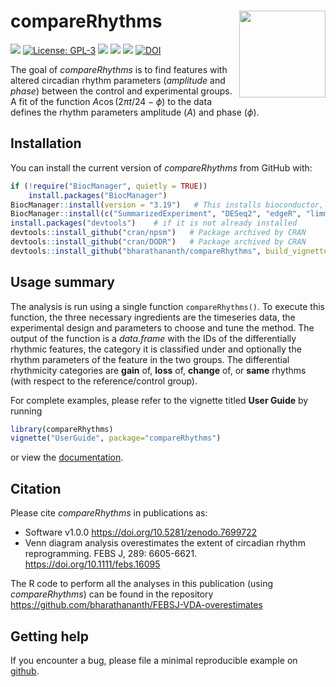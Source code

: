 
<!-- README.md is generated from README.Rmd. Please edit that file -->

# compareRhythms <img src='man/figures/logo.png' align="right" height="138.5" />

<!-- badges: start -->

[![](https://img.shields.io/badge/devel%20version-1.1.0-green.svg)](https://github.com/compareRhythms)
[![License:
GPL-3](https://img.shields.io/badge/license-GPL--3-blue.svg)](https://cran.r-project.org/web/licenses/GPL-3)
[![](https://codecov.io/gh/bharathananth/compareRhythms/branch/master/graph/badge.svg)](https://app.codecov.io/gh/bharathananth/compareRhythms)
[![](https://img.shields.io/badge/lifecycle-stable-brightgreen.svg)](https://lifecycle.r-lib.org/articles/stages.html#stable)
[![](https://img.shields.io/badge/doi-10.1111/febs.16095-yellow.svg)](https://doi.org/10.1111/febs.16095)
[![DOI](https://zenodo.org/badge/314899899.svg)](https://zenodo.org/badge/latestdoi/314899899)
<!-- badges: end -->

The goal of *compareRhythms* is to find features with altered circadian
rhythm parameters (*amplitude* and *phase*) between the control and
experimental groups. A fit of the function $A\cos(2\pi t/24 - \phi)$ to
the data defines the rhythm parameters amplitude ($A$) and phase
($\phi$).

## Installation

You can install the current version of *compareRhythms* from GitHub
with:

``` r
if (!require("BiocManager", quietly = TRUE))
    install.packages("BiocManager")
BiocManager::install(version = "3.19")   # This installs bioconductor, but version 3.15 onwards are also ok
BiocManager::install(c("SummarizedExperiment", "DESeq2", "edgeR", "limma", "rain")) # Packages needed by compareRhythms
install.packages("devtools")    # if it is not already installed
devtools::install_github("cran/npsm")   # Package archived by CRAN
devtools::install_github("cran/DODR")   # Package archived by CRAN
devtools::install_github("bharathananth/compareRhythms", build_vignettes = TRUE, dependencies = TRUE)
```

## Usage summary

The analysis is run using a single function `compareRhythms()`. To
execute this function, the three necessary ingredients are the
timeseries data, the experimental design and parameters to choose and
tune the method. The output of the function is a *data.frame* with the
IDs of the differentially rhythmic features, the category it is
classified under and optionally the rhythm parameters of the feature in
the two groups. The differential rhythmicity categories are **gain** of,
**loss** of, **change** of, or **same** rhythms (with respect to the
reference/control group).

For complete examples, please refer to the vignette titled **User
Guide** by running

``` r
library(compareRhythms)
vignette("UserGuide", package="compareRhythms")
```

or view the
[documentation](https://bharathananth.github.io/compareRhythms/articles/UserGuide.html).

## Citation

Please cite *compareRhythms* in publications as:

- Software v1.0.0 <https://doi.org/10.5281/zenodo.7699722>
- Venn diagram analysis overestimates the extent of circadian rhythm
  reprogramming. FEBS J, 289: 6605-6621.
  <https://doi.org/10.1111/febs.16095>

The R code to perform all the analyses in this publication (using
*compareRhythms*) can be found in the repository
<https://github.com/bharathananth/FEBSJ-VDA-overestimates>

## Getting help

If you encounter a bug, please file a minimal reproducible example on
[github](https://github.com/bharathananth/compareRhythms/issues).
